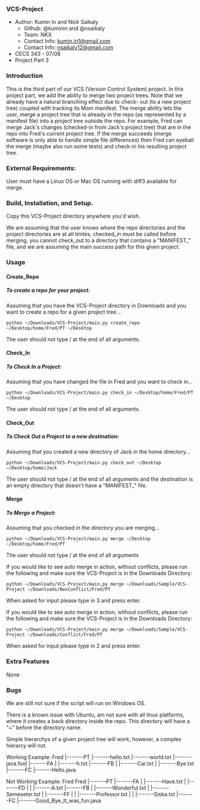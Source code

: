 ### VCS-Project
* Author: Kumin In and Nick Saikaly
  * Github: @kuminin and @nsaikaly
  * Team: NKX
  * Contact Info: kumin.in1@gmail.com
  * Contact Info: nsaikaly12@gmail.com
* CECS 343 - 07/08
* Project Part 3

### Introduction
This is the third part of our VCS (Version Control System) project. In this project part, we add the ability to merge two project trees. Note that we already have a natural branching effect due to check- out (to a new project tree) coupled with tracking its Mom manifest.
The merge ability lets the user, merge a project tree that is already in the repo (as represented by a manifest file) into a project tree outside the repo.
For example, Fred can merge Jack's changes (checked-in from Jack's project tree) that are in the repo into Fred's current project tree. If the merge succeeds (merge software is only able to handle simple file differences) then Fred can eyeball the merge (maybe also run some tests) and check-in his resulting project tree.


### External Requirements:
User must have a Linux OS or Mac OS running with diff3 available for merge.

### Build, Installation, and Setup.
Copy this VCS-Project directory anywhere you'd wish.

We are assuming that the user knows where the repo directories and the project directories are at all timtes, checked_in must be called before merging, you cannot check_out to a directory that contains a "MANIFEST_" file, and we are assuming the main success path for this given project.

### Usage
#### Create_Repo
##### To create a repo for your project:
Assuming that you have the VCS-Project directory in Downloads and you want to create a repo for a given project tree...
```
python ~/Downloads/VCS-Project/main.py create_repo ~/Desktop/home/Fred/PT ~/Desktop
```
The user should not type / at the end of all arguments.

#### Check_In
##### To Check In a Project:
Assuming that you have changed the file in Fred and you want to check in...
```
python ~/Downloads/VCS-Project/main.py check_in ~/Desktop/home/Fred/PT ~/Desktop
```
The user should not type / at the end of all arguments.

#### Check_Out
##### To Check Out a Project to a new destination:
Assuming that you created a new directory of Jack in the home directory...
```
python ~/Downloads/VCS-Project/main.py check_out ~/Desktop ~/Desktop/home/Jack
```
The user should not type / at the end of all arguments and the destination is an empty directory that doesn't have a "MANIFEST_" file.

#### Merge
##### To Merge a Project:
Assuming that you checked in the directory you are merging...
```
python ~/Downloads/VCS-Project/main.py merge ~/Desktop ~/Desktop/home/Fred/PT
```
The user should not type / at the end of all arguments

If you would like to see auto merge in action, without conflicts, please run the following and make sure the VCS-Project is in the Downloads Directory:
```
python ~/Downloads/VCS-Project/main.py merge ~/Downloads/Sample/VCS-Project ~/Downloads/NonConflict/Fred/PT
```
When asked for input please type in 3 and press enter.

If you would like to see auto merge in action, without conflicts, please run the following and make sure the VCS-Project is in the Downloads Directory:
```
python ~/Downloads/VCS-Project/main.py merge ~/Downloads/Sample/VCS-Project ~/Downloads/Conflict/Fred/PT
```
When asked for input please type in 2 and press enter.

### Extra Features
None

### Bugs
We are still not sure if the script will run on Windows OS.

There is a known issue with Ubuntu, am not sure with all linux platforms, where it creates a back directory inside the repo. This directory will have a "~" before the directory name.

Simple hierarchys of a given project tree will work, however, a complex hierarcy will not.

Working Example:
Fred
|-------PT
        |-------hello.txt
        |-------world.txt
        |-------java.fool
        |-------FA
        |       |-------h.txt
        |-------FB
        |       |-------Car.txt
        |       |-------Bye.txt
        |-------FC
                |-------Hello.java

Not Working Example:
Fred
Fred
|-------PT
        |-------FA
        |       |-------Have.txt
        |       |-------FD
        |       |       |-------A.txt
        |-------FB
        |       |-------Wonderful.txt
        |       |-------Semeseter.txt
        |       |-------FF
        |       |       |-------Professor.txt
        |       |       |-------Siska.txt
        |-------FC
                |-------Good_Bye_It_was_fun.java